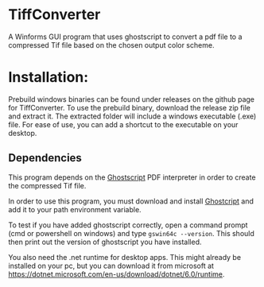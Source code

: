 # TiffConverter
A Winforms GUI program that uses ghostscript to convert a pdf file to a compressed Tif file based on the chosen output color scheme.

# Installation:
Prebuild windows binaries can be found under releases on the github page for TiffConverter. To use the prebuild binary, download the release zip file and extract it. 
The extracted folder will include a windows executable (.exe) file. For ease of use, you can add a shortcut to the executable on your desktop.

## Dependencies
This program depends on the [Ghostscript](https://www.ghostscript.com/) PDF interpreter in order to create the compressed Tif file.

In order to use this program, you must download and install [Ghostcript](https://www.ghostscript.com/) and add it to your path environment variable.

To test if you have added ghostscript correctly, open a command prompt (cmd or powershell on windows) and type `gswin64c --version`. This should then print out the
version of ghostscript you have installed.

You also need the .net runtime for desktop apps. 
This might already be installed on your pc, but you can download it from microsoft at https://dotnet.microsoft.com/en-us/download/dotnet/6.0/runtime.
